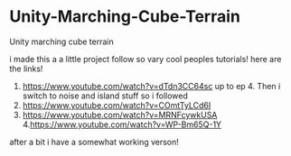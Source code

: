 # Unity-Marching-Cube-Terrain
Unity marching cube terrain 


i made this a a little project follow so vary cool peoples tutorials!
here are the links!
1. https://www.youtube.com/watch?v=dTdn3CC64sc 
up to ep 4. Then i switch to noise and island stuff so i followed
2. https://www.youtube.com/watch?v=COmtTyLCd6I
3. https://www.youtube.com/watch?v=MRNFcywkUSA
4.https://www.youtube.com/watch?v=WP-Bm65Q-1Y

after a bit i have a somewhat working verson!
